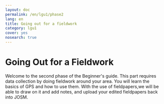 ```yaml
---
layout: doc
permalink: /en/lgu1/phase2
lang: en
title: Going out for a fieldwork
category: lgu1
cover: yes
nosearch: true
---
```


Going Out for a Fieldwork
================

Welcome to the second phase of the Beginner's guide. This part requires data collection by doing fieldwork around your area. You will learn the basics of GPS and how to use them. With the use of fieldpapers,we will be able to draw on it and add notes, and upload your edited fieldpapers back into JOSM.
